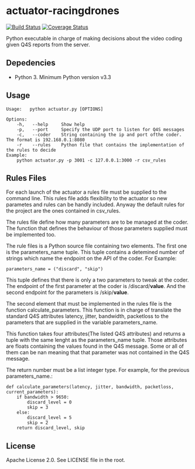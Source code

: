 # actuator-racingdrones
[![Build Status](https://travis-ci.org/frnjjq/actuator-racingdrones.svg?branch=master)](https://travis-ci.org/frnjjq/actuator-racingdrones)  [![Coverage Status](https://coveralls.io/repos/github/frnjjq/actuator-racingdrones/badge.svg)](https://coveralls.io/github/frnjjq/actuator-racingdrones)

Python executable in charge of making decisions about the video coding given Q4S reports from the server.

## Depedencies
* Python 3. Minimum Python version v3.3

## Usage
```
Usage:   python actuator.py [OPTIONS]

Options:
    -h,   --help     Show help
    -p,   --port     Specify the UDP port to listen for Q4S messages
    -c,   --coder    String containing the ip and port ofthe coder. The format is 192.168.0.1:8080
    -r    --rules    Python file that contains the implementation of the rules to decide
Example:
    python actuator.py -p 3001 -c 127.0.0.1:3000 -r csv_rules
```


## Rules Files
For each launch of the actuator a rules file must be supplied to the command line. This rules file adds flexibility to the actuator so new parametes and rules can be handly included. Anyway the default rules for the project are the ones contained in csv_rules.

The rules file define how many parameters are to be managed at the coder. The function that defines the behaviour of those parameters supplied must be implemented too.

The rule files is a Python source file containing two elements. The first one is the parameters_name tuple. This tuple contains a detemined number of strings which name the endpoint on the API of the coder. For Example:
```
parameters_name = ("discard", "skip")

```

This tuple defines that there is only a two parameters to tweak at the coder. The endpoint of the first parameter at the coder  is /discard/**value**. And the second endpoint for the parameters is /skip/**value**.

The second element that must be implemented in the rules file is the function calculate_parameters. This function is in charge of translate the standard Q4S attributes latency, jitter, bandwidth, packetloss to the parameters that are supplied in the variable parameters_name. 

This function takes four attributes(The listed Q4S attributes) and returns a tuple with the same lenght as the parameters_name tuple. Those attributes are floats containing the values found in the Q4S message. Some or all of them can be nan meaning that that parameter was not contained in the Q4S message.

The return number must be a list integer type. For example, for the previous parameters_name.:
```
def calculate_parameters(latency, jitter, bandwidth, packetloss, current_parameters):
    if bandwidth > 9650:
        discard_level = 0
        skip = 3
    else:
        discard_level = 5
        skip = 2
    return discard_level, skip
```

## License
Apache License 2.0. See LICENSE file in the root.

